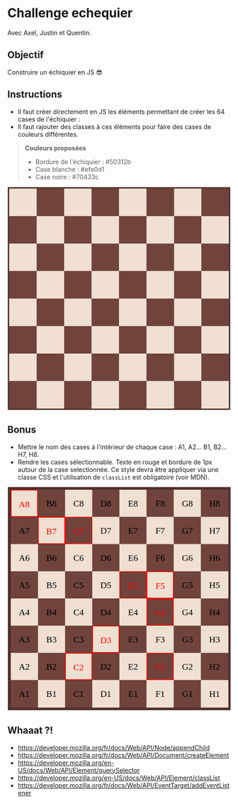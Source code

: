 # Challenge echequier

Avec Axel, Justin et Quentin.

## Objectif

Construire un échiquier en JS :sunglasses:

## Instructions

- Il faut créer directement en JS les éléments permettant de créer les 64 cases de l'échiquier :
- Il faut rajouter des classes à ces éléments pour faire des cases de couleurs différentes.

> **Couleurs proposées**
> - Bordure de l'échiquier : #50312b
> - Case blanche : #efe0d1
> - Case noire : #70433c

![resultat](resultat.png)

## Bonus

- Mettre le nom des cases à l'intérieur de chaque case : A1, A2… B1, B2… H7, H8.
- Rendre les cases sélectionnable. Texte en rouge et bordure de 1px autour de la case selectionnée. Ce style devra être appliquer via une classe CSS et l'utilisation de `classList` est obligatoire (voir MDN).

![resultat-bonus](resultat-bonus.png)

## Whaaat ?!

- https://developer.mozilla.org/fr/docs/Web/API/Node/appendChild
- https://developer.mozilla.org/fr/docs/Web/API/Document/createElement
- https://developer.mozilla.org/en-US/docs/Web/API/Element/querySelector
- https://developer.mozilla.org/en-US/docs/Web/API/Element/classList
- https://developer.mozilla.org/fr/docs/Web/API/EventTarget/addEventListener
